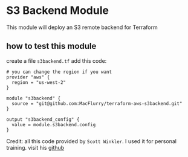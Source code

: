 # S3 Backend Module
This module will deploy an S3 remote backend for Terraform

## how to test this module
create a file `s3backend.tf`
add this code:
```hcl-terraform
# you can change the region if you want
provider "aws" {
  region = "us-west-2"
}

module "s3backend" {
  source = "git@github.com:MacFlurry/terraform-aws-s3backend.git"
}

output "s3backend_config" {
  value = module.s3backend.config
}
```
Credit: all this code provided by  `Scott Winkler`. I used it for personal training.
visit his [github](https://github.com/scottwinkler) 